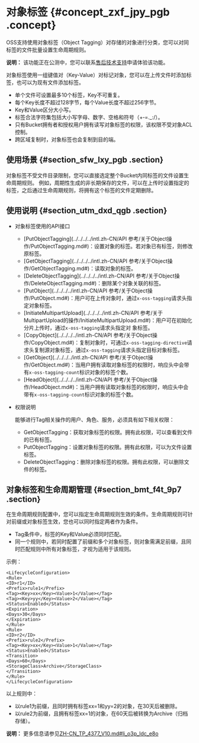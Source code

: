 # 对象标签 {#concept_zxf_jpy_pgb .concept}

OSS支持使用对象标签（Object Tagging）对存储的对象进行分类，您可以对同标签的文件批量设置生命周期规则。

**说明：** 该功能正在公测中，您可以联系[售后技术支持](https://selfservice.console.aliyun.com/ticket/createIndex)申请体验该功能。

对象标签使用一组键值对（Key-Value）对标记对象，您可以在上传文件时添加标签，也可以为现有文件添加标签。

-   单个文件可设置最多10个标签，Key不可重复。
-   每个Key长度不超过128字节，每个Value长度不超过256字节。
-   Key和Value区分大小写。
-   标签合法字符集包括大小写字母、数字、空格和符号（+‑=.\_:/）。
-   只有Bucket拥有者和授权用户拥有读写对象标签的权限，该权限不受对象ACL控制。
-   跨区域复制时，对象标签也会复制到目的端。

## 使用场景 {#section_sfw_lxy_pgb .section}

对象标签不受文件目录限制，您可以直接选定整个Bucket内同标签的文件设置生命周期规则。 例如，周期性生成的非长期保存的文件，可以在上传时设置指定的标签，之后通过生命周期规则，将拥有这个标签的文件定期删除。

## 使用说明 {#section_utm_dxd_qgb .section}

-   对象标签使用的API接口
    -   [PutObjectTagging](../../../../intl.zh-CN/API 参考/关于Object操作/PutObjectTagging.md#)：设置对象的标签。若对象已有标签，则修改原标签。
    -   [GetObjectTagging](../../../../intl.zh-CN/API 参考/关于Object操作/GetObjectTagging.md#)：读取对象的标签。
    -   [DeleteObjectTagging](../../../../intl.zh-CN/API 参考/关于Object操作/DeleteObjectTagging.md#)：删除某个对象关联的标签。
    -   [PutObject](../../../../intl.zh-CN/API 参考/关于Object操作/PutObject.md#)：用户可在上传对象时，通过`x‑oss‑tagging`请求头指定对象标签。
    -   [InitiateMultipartUpload](../../../../intl.zh-CN/API 参考/关于MultipartUpload的操作/InitiateMultipartUpload.md#)：用户可在初始化分片上传时，通过`x‑oss‑tagging`请求头指定对 象标签。
    -   [CopyObject](../../../../intl.zh-CN/API 参考/关于Object操作/CopyObject.md#)：复制对象时，可通过`x‑oss‑tagging‑directive`请求头复制源对象标签，通过`x‑oss‑tagging`请求头指定目标对象标签。
    -   [GetObject](../../../../intl.zh-CN/API 参考/关于Object操作/GetObject.md#)：当用户拥有读取对象标签的权限时，响应头中会带有`x‑oss‑tagging‑count`标识对象的标签个数。
    -   [HeadObject](../../../../intl.zh-CN/API 参考/关于Object操作/HeadObject.md#)：当用户拥有读取对象标签的权限时，响应头中会带有`x‑oss‑tagging‑count`标识对象的标签个数。
-   权限说明

    能够进行Tag相关操作的用户、角色、服务，必须具有如下相关权限：

    -   GetObjectTagging：获取对象标签的权限。拥有此权限，可以查看到文件的已有标签。
    -   PutObjectTagging：设置对象标签的权限。拥有此权限，可以为文件设置标签。
    -   DeleteObjectTagging：删除对象标签的权限。拥有此权限，可以删除文件的标签。

## 对象标签和生命周期管理 {#section_bmt_f4t_9p7 .section}

在生命周期规则配置中，您可以指定生命周期规则生效的条件。生命周期规则可针对前缀或对象标签生效，您也可以同时指定两者作为条件。

-   Tag条件中，标签的Key和Value必须同时匹配。
-   同一个规则中，若同时配置了前缀和多个对象标签，则对象需满足前缀，且同时匹配规则中所有对象标签，才视为适用于该规则。

示例：

``` {#codeblock_rvy_l3x_3fi}
<LifecycleConfiguration>
<Rule>
<ID>r1</ID>
<Prefix>rule1</Prefix>
<Tag><Key>xx</Key><Value>1</Value></Tag>
<Tag><Key>yy</Key><Value>2</Value></Tag>
<Status>Enabled</Status>
<Expiration>
<Days>30</Days>
</Expiration>
</Rule>
<Rule>
<ID>r2</ID>
<Prefix>rule2</Prefix>
<Tag><Key>xx</Key><Value>1</Value></Tag>
<Status>Enabled</Status>
<Transition>
<Days>60</Days>
<StorageClass>Archive</StorageClass>
</Transition>
</Rule>
</LifecycleConfiguration>
```

以上规则中：

-   以rule1为前缀，且同时拥有标签xx=1和yy=2的对象，在30天后被删除。
-   以rule2为前缀，且拥有标签xx=1的对象，在60天后被转换为Archive（归档存储）。

**说明：** 更多信息请参见[ZH-CN\_TP\_4377\_V10.md\#li\_o3p\_ldc\_e8o](intl.zh-CN/开发指南/管理文件/管理文件生命周期.md#li_o3p_ldc_e8o)

